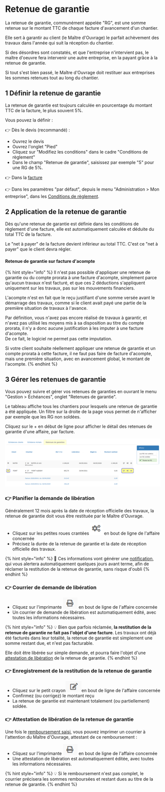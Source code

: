 # Retenue de garantie

La retenue de garantie, communément appelée "RG", est une somme retenue sur le montant TTC de chaque facture d'avancement d'un chantier.

Elle sert à garantir au client \(le Maître d'Ouvrage\) le parfait achèvement des travaux dans l'année qui suit la réception du chantier.

Si des désordres sont constatés, et que l'entreprise n'intervient pas, le maître d'oeuvre fera intervenir une autre entreprise, en la payant grâce à la retenue de garantie.

Si tout s'est bien passé, le Maître d'Ouvrage doit restituer aux entreprises les sommes retenues tout au long du chantier.

## 1 Définir la retenue de garantie

La retenue de garantie est toujours calculée en pourcentage du montant TTC de la facture, le plus souvent 5%.

Vous pouvez la définir :

👉 Dès le devis \(recommandé\) :

* Ouvrez le devis
* Ouvrez l'onglet "Pied"
* Cliquez sur "Modifiez les conditions" dans le cadre "Conditions de règlement"
* Dans le champ "Retenue de garantie", saisissez par exemple "5" pour une RG de 5%.

👉 Dans la [facture](../les-factures/deductions-et-majorations.md#retenue-de-garantie-plus-dinformations)

👉 Dans les paramètres "par défaut", depuis le menu "Administration &gt; Mon entreprise", dans les [Conditions de règlement](../../aide-au-demarrage/parametrage-de-mon-entreprise/conditions-de-reglement.md#retenue-de-garantie).

## 2 Application de la retenue de garantie

Dès qu'une retenue de garantie est définie dans les conditions de règlement d'une facture, elle est automatiquement calculée et déduite du total TTC de la facture.

Le "net à payer" de la facture devient inférieur au total TTC. C'est ce "net à payer" que le client devra régler.

### 

#### Retenue de garantie sur facture d'acompte

{% hint style="info" %}
Il n'est pas possible d'appliquer une retenue de garantie ou du compte prorata à une facture d'acompte, simplement parce qu'aucun travaux n'est facturé, et que ces 2 déductions s'appliquent uniquement sur les travaux, pas sur les mouvements financiers.

L'acompte n'est en fait que le reçu justifiant d'une somme versée avant le démarrage des travaux, comme si le client avait payé une partie de la première situation de travaux à l'avance.

Par définition, vous n'avez pas encore réalisé de travaux à garantir, et n'avez pas utilisé les moyens mis à sa disposition au titre du compte prorata, il n'y a donc aucune justification à les imputer à une facture d'acompte.  
De ce fait, le logiciel ne permet pas cette imputation.

Si votre client souhaite réellement appliquer une retenue de garantie et un compte prorata à cette facture, il ne faut pas faire de facture d'acompte, mais une première situation, avec en avancement global, le montant de l'acompte.
{% endhint %}



## 3 Gérer les retenues de garantie

Vous pouvez suivre et gérer vos retenues de garanties en ouvrant le menu "Gestion &gt; Échéances", onglet "Retenues de garantie".

Le tableau affiche tous les chantiers pour lesquels une retenue de garantie a été appliquée. Un filtre sur la droite de la page vous permet de n'afficher par exemple que les RG non soldées.

Cliquez sur le  +  en début de ligne pour afficher le détail des retenues de garantie d'une affaire, par facture.

![](../../.gitbook/assets/screenshot-144d-.png)



### 👉 Planifier la demande de libération

Généralement 12 mois après la date de réception officielle des travaux, la retenue de garantie doit vous être restituée par le Maître d'Ouvrage.

* Cliquez sur les petites roues crantées ![](../../.gitbook/assets/screenshot-145-.png) en bout de ligne de l'affaire concernée
* Précisez la durée de la retenue de garantie et la date de réception officielle des travaux.

{% hint style="info" %}
🔔 Ces informations vont générer une [notification](../../les-plus-du-logiciel/notifications.md#notification-pour-restitution-de-la-retenue-de-garantie), qui vous alertera automatiquement quelques jours avant terme, afin de réclamer la restitution de la retenue de garantie, sans risque d'oubli
{% endhint %}



### 👉 Courrier de demande de libération

* Cliquez sur l'imprimante ![](../../.gitbook/assets/screenshot-146-.png) en bout de ligne de l'affaire concernée
* Un courrier de demande de libération est automatiquement édité, avec toutes les informations nécessaires.

{% hint style="info" %}
💡 Bien que parfois réclamée, **la restitution de la retenue de garantie ne fait pas l'objet d'une facture**. Les travaux ont déjà été facturés dans leur totalité, la retenue de garantie est simplement une somme restant due, et n'est pas facturable.

Elle doit être libérée sur simple demande, et pourra faire l'objet d'une [attestation de libération](retenue-de-garantie.md#attestation-de-liberation-de-la-retenue-de-garantie) de la retenue de garantie.
{% endhint %}



### 👉 Enregistrement de la restitution de la retenue de garantie

* Cliquez sur le petit crayon![](../../.gitbook/assets/screenshot-147-.png)en bout de ligne de l'affaire concernée
* Confirmez \(ou corrigez\) le montant reçu
* La retenue de garantie est maintenant totalement \(ou partiellement\) soldée.



### 👉 Attestation de libération de la retenue de garantie

Une fois le [remboursement saisi](retenue-de-garantie.md#enregistrement-de-la-restitution-de-la-retenue-de-garantie), vous pouvez imprimer un courrier à l'attention du Maître d'Ouvrage, attestant de ce remboursement :

* Cliquez sur l'imprimante ![](../../.gitbook/assets/screenshot-146-.png) en bout de ligne de l'affaire concernée
* Une attestation de libération est automatiquement éditée, avec toutes les informations nécessaires.

{% hint style="info" %}
💡 Si le remboursement n'est pas complet, le courrier précisera les sommes remboursées et restant dues au titre de la retenue de garantie.
{% endhint %}

